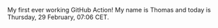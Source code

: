 My first ever working GitHub Action!
My name is Thomas and today is Thursday, 29 February, 07:06 CET. 

